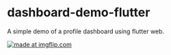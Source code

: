# dashboard-demo-flutter

A simple demo of a profile dashboard using flutter web. 

<a href="https://imgflip.com/gif/32tx2v"><img src="https://i.imgflip.com/32tx2v.gif" title="made at imgflip.com"/></a>
